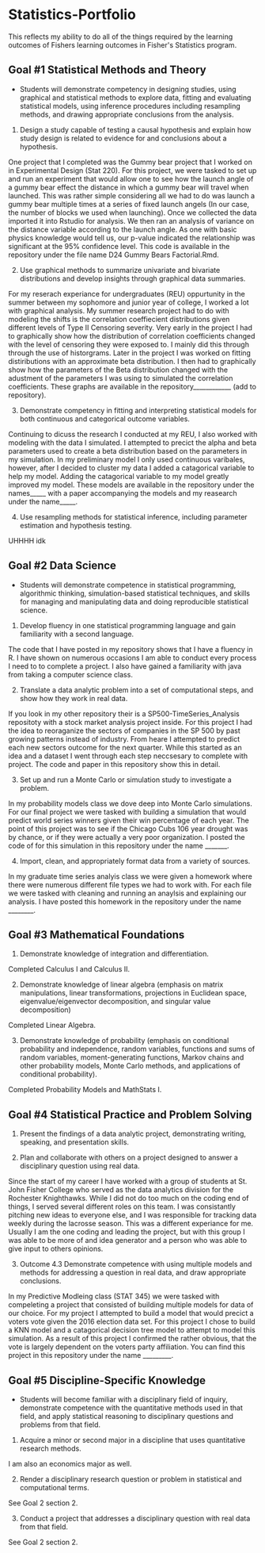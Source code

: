 # Statistics-Portfolio
This reflects my ability to do all of the things required by the learning outcomes of Fishers learning outcomes in Fisher's Statistics program.

## **Goal #1 Statistical Methods and Theory**
- Students will demonstrate competency in designing studies, using graphical and statistical methods to explore data, fitting and evaluating statistical models, using inference procedures including resampling methods, and drawing appropriate conclusions from the analysis. 


1. Design a study capable of testing a causal hypothesis and explain how study design is related to evidence for and conclusions about a hypothesis.

One project that I completed was the Gummy bear project that I worked on in Experimental Design (Stat 220). For this project, we were tasked to set up and run an experiment that would allow one to see how the launch angle of a gummy bear effect the distance in which a gummy bear will travel when launched. This was rather simple considering all we had to do was launch a gummy bear multiple times at a series of fixed launch angels (In our case, the number of blocks we used when launching). Once we collected the data imported it into Rstudio for analysis. We then ran an analysis of variance on the distance variable according to the launch angle. As one with basic physics knowledge would tell us, our p-value indicated the relationship was significant at the 95% confidence level. This code is available in the repository under the file name D24 Gummy Bears Factorial.Rmd.

2. Use graphical methods to summarize univariate and bivariate distributions and develop insights through graphical data summaries.

For my reserach experiance for undergraduates (REU) oppurtunity in the summer between my sophomore and junior year of college, I worked a lot with graphical analysis. My summer research project had to do with modeling the shifts is the correlation coeffiecient distributions given different levels of Type II Censoring severity. Very early in the project I had to graphically show how the distribution of correlation coefficients changed with the level of censoring they were exposed to. I mainly did this through through the use of historgrams. Later in the project I was worked on fitting distiributions with an approximate beta distribution. I then had to graphically show how the parameters of the Beta distribution changed with the adustment of the parameters I was using to simulated the correlation coefficients. These graphs are available in the repository____________ (add to repository).

3. Demonstrate competency in fitting and interpreting statistical models for both continuous and categorical outcome variables.

Continuing to dicuss the research I conducted at my REU, I also worked with modeling with the data I simulated. I attempted to precict the alpha and beta parameters used to create a beta distribution based on the parameters in my simulation. In my preliminary model I only used continuous varibales, however, after I decided to cluster my data I added a catagorical variable to help my model. Adding the catagorical variable to my model greatly improved my model. These models are available in the repository under the names_____ with a paper accompanying the models and my reasearch under the name_____.

4. Use resampling methods for statistical inference, including parameter estimation and hypothesis testing.


UHHHH idk

## **Goal #2 Data Science**
- Students will demonstrate competence in statistical programming, algorithmic thinking, simulation-based statistical techniques, and skills for managing and manipulating data and doing reproducible statistical science.

1. Develop fluency in one statistical programming language and gain familiarity with a second language.

The code that I have posted in my repository shows that I have a fluency in R. I have shown on numerous occasions I am able to conduct every process I need to to complete a project. I also have gained a familiarity with java from taking a computer science class.

2. Translate a data analytic problem into a set of computational steps, and show how they work in real data.

If you look in my other repository their is a SP500-TimeSeries_Analysis repositoty with a stock market analysis project inside. For this project I had the idea to reoraganize the sectors of companies in the SP 500 by past growing patterns instead of industry. From heare I attempted to predict each new sectors outcome for the next quarter. While this started as an idea and a dataset I went through each step neccsesary to complete with project. The code and paper in this repository show this in detail.

3. Set up and run a Monte Carlo or simulation study to investigate a problem.

In my probability models class we dove deep into Monte Carlo simulations. For our final project we were tasked with building a simulation that would predict world series winners given their win percentage of each year. The point of this project was to see if the Chicago Cubs 106 year drought was by chance, or if they were actually a very poor organization. I posted the code of for this simulation in this repository under the name _______.

4. Import, clean, and appropriately format data from a variety of sources.

In my graduate time series analyis class we were given a homework where there were numerous different file types we had to work with. For each file we were tasked with cleaning and running an anaylsis and explaining our analysis. I have posted this homework in the repository under the name ________.

## **Goal #3 Mathematical Foundations**

1. Demonstrate knowledge of integration and differentiation.

Completed Calculus I and Calculus II.

2. Demonstrate knowledge of linear algebra (emphasis on matrix manipulations, linear transformations, projections in Euclidean space, eigenvalue/eigenvector decomposition, and singular value decomposition)

Completed Linear Algebra.

3. Demonstrate knowledge of probability (emphasis on conditional probability and independence, random variables, functions and sums of random variables, moment-generating functions, Markov chains and other probability models, Monte Carlo methods, and applications of conditional probability).

Completed Probability Models and MathStats I.

## **Goal #4 Statistical Practice and Problem Solving**

1. Present the findings of a data analytic project, demonstrating writing, speaking, and presentation skills.



2. Plan and collaborate with others on a project designed to answer a disciplinary question using real data.

Since the start of my career I have worked with a group of students at St. John Fisher College who served as the data analytics division for the Rochester Knighthawks. While I did not do too much on the coding end of things, I served several different roles on this team. I was consistantly pitching new ideas to everyone else, and I was responsible for tracking data weekly during the lacrosse season. This was a different experiance for me. Usually I am the one coding and leading the project, but with this group I was able to be more of and idea generator and a person who was able to give input to others opinions.

3. Outcome 4.3 Demonstrate competence with using multiple models and methods for addressing a question in real data, and draw appropriate conclusions.

In my Predictive Modleing class (STAT 345) we were tasked with compeleting a project that consisted of building multiple models for data of our choice. For my project I attempted to build a model that would precict a voters vote given the 2016 election data set. For this project I chose to build a KNN model and a catagorical decision tree model to attempt to model this simulation. As a result of this project I confirmed the rather obvious, that the vote is largely dependent on the voters party affiliation. You can find this project in this repository under the name _________.

## **Goal #5 Discipline-Specific Knowledge**
- Students will become familiar with a disciplinary field of inquiry, demonstrate competence with the quantitative methods used in that field, and apply statistical reasoning to disciplinary questions and problems from that field.

1. Acquire a minor or second major in a discipline that uses quantitative research methods.

I am also an economics major as well.

2. Render a disciplinary research question or problem in statistical and computational terms.

See Goal 2 section 2.

3. Conduct a project that addresses a disciplinary question with real data from that field.

See Goal 2 section 2.




